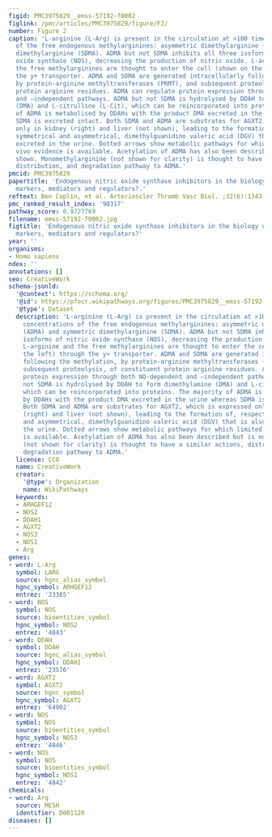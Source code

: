```yaml
---
figid: PMC3975829__emss-57192-f0002
figlink: /pmc/articles/PMC3975829/figure/F2/
number: Figure 2
caption: 'L-arginine (L-Arg) is present in the circulation at >100 times the concentrations
  of the free endogenous methylarginines: asymmetric dimethylarginine (ADMA) and symmetric
  dimethylarginine (SDMA). ADMA but not SDMA inhibits all three isoforms of nitric
  oxide synthase (NOS), decreasing the production of nitric oxide. L-arginine and
  the free methylarginines are thought to enter the cell (shown on the left) through
  the y+ transporter. ADMA and SDMA are generated intracellularly following the methylation,
  by protein-arginine methyltransferases (PRMT), and subsequent proteolysis, of constituent
  protein arginine residues. ADMA can regulate protein expression through both NO-dependent
  and –independent pathways. ADMA but not SDMA is hydrolysed by DDAH to form dimethylamine
  (DMA) and L-citrulline (L-Cit), which can be reincorporated into proteins. The majority
  of ADMA is metabolised by DDAHs with the product DMA excreted in the urine whereas
  SDMA is excreted intact. Both SDMA and ADMA are substrates for AGXT2, which is expressed
  only in kidney (right) and liver (not shown), leading to the formation of, respectively,
  symmetrical and asymmetrical, dimethylguanidino valeric acid (DGV) that is also
  excreted in the urine. Dotted arrows show metabolic pathways for which limited in
  vivo evidence is available. Acetylation of ADMA has also been described but is not
  shown. Monomethylarginine (not shown for clarity) is thought to have a similar actions,
  distribution, and degradation pathway to ADMA.'
pmcid: PMC3975829
papertitle: 'Endogenous nitric oxide synthase inhibitors in the biology of disease:
  markers, mediators and regulators?.'
reftext: Ben Caplin, et al. Arterioscler Thromb Vasc Biol. ;32(6):1343-1353.
pmc_ranked_result_index: '98317'
pathway_score: 0.9727769
filename: emss-57192-f0002.jpg
figtitle: 'Endogenous nitric oxide synthase inhibitors in the biology of disease:
  markers, mediators and regulators?'
year: ''
organisms:
- Homo sapiens
ndex: ''
annotations: []
seo: CreativeWork
schema-jsonld:
  '@context': https://schema.org/
  '@id': https://pfocr.wikipathways.org/figures/PMC3975829__emss-57192-f0002.html
  '@type': Dataset
  description: 'L-arginine (L-Arg) is present in the circulation at >100 times the
    concentrations of the free endogenous methylarginines: asymmetric dimethylarginine
    (ADMA) and symmetric dimethylarginine (SDMA). ADMA but not SDMA inhibits all three
    isoforms of nitric oxide synthase (NOS), decreasing the production of nitric oxide.
    L-arginine and the free methylarginines are thought to enter the cell (shown on
    the left) through the y+ transporter. ADMA and SDMA are generated intracellularly
    following the methylation, by protein-arginine methyltransferases (PRMT), and
    subsequent proteolysis, of constituent protein arginine residues. ADMA can regulate
    protein expression through both NO-dependent and –independent pathways. ADMA but
    not SDMA is hydrolysed by DDAH to form dimethylamine (DMA) and L-citrulline (L-Cit),
    which can be reincorporated into proteins. The majority of ADMA is metabolised
    by DDAHs with the product DMA excreted in the urine whereas SDMA is excreted intact.
    Both SDMA and ADMA are substrates for AGXT2, which is expressed only in kidney
    (right) and liver (not shown), leading to the formation of, respectively, symmetrical
    and asymmetrical, dimethylguanidino valeric acid (DGV) that is also excreted in
    the urine. Dotted arrows show metabolic pathways for which limited in vivo evidence
    is available. Acetylation of ADMA has also been described but is not shown. Monomethylarginine
    (not shown for clarity) is thought to have a similar actions, distribution, and
    degradation pathway to ADMA.'
  license: CC0
  name: CreativeWork
  creator:
    '@type': Organization
    name: WikiPathways
  keywords:
  - ARHGEF12
  - NOS2
  - DDAH1
  - AGXT2
  - NOS3
  - NOS1
  - Arg
genes:
- word: L-Arg
  symbol: LARG
  source: hgnc_alias_symbol
  hgnc_symbol: ARHGEF12
  entrez: '23365'
- word: NOS
  symbol: NOS
  source: bioentities_symbol
  hgnc_symbol: NOS2
  entrez: '4843'
- word: DDAH
  symbol: DDAH
  source: hgnc_alias_symbol
  hgnc_symbol: DDAH1
  entrez: '23576'
- word: AGXT2
  symbol: AGXT2
  source: hgnc_symbol
  hgnc_symbol: AGXT2
  entrez: '64902'
- word: NOS
  symbol: NOS
  source: bioentities_symbol
  hgnc_symbol: NOS3
  entrez: '4846'
- word: NOS
  symbol: NOS
  source: bioentities_symbol
  hgnc_symbol: NOS1
  entrez: '4842'
chemicals:
- word: Arg
  source: MESH
  identifier: D001120
diseases: []
---
```

